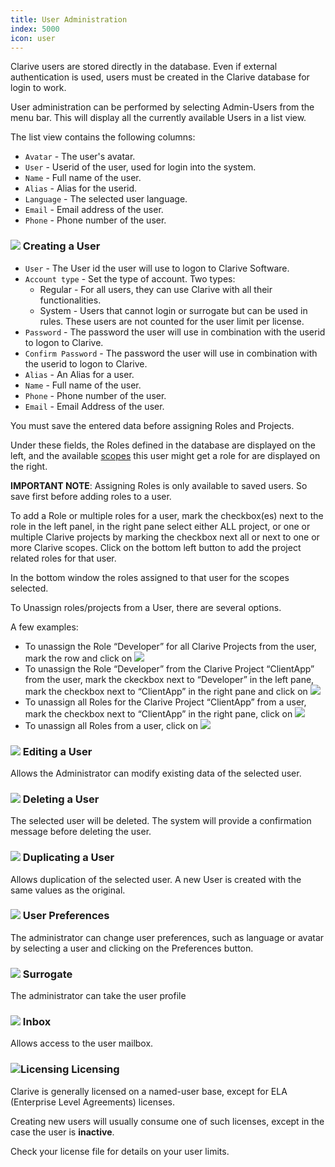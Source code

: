 ```yaml
---
title: User Administration
index: 5000
icon: user
---
```


Clarive users are stored directly in the database. Even if
external authentication is used, users must be created in the
Clarive database for login to work.

User administration can be performed by selecting Admin-Users from the menu bar.
This will display all the currently available Users in a list view.

The list view contains the following columns:

- `Avatar` - The user's avatar.
- `User` - Userid of the user, used for login into the system.
- `Name` - Full name of the user.
- `Alias` - Alias for the userid.
- `Language` - The selected user language.
- `Email` - Email address of the user.
- `Phone` - Phone number of the user.

### <img src="/static/images/icons/add.svg" /> Creating a User

- `User` - The User id the user will use to logon to Clarive Software.
- `Account type` - Set the type of account. Two types:
   * Regular - For all users, they can use Clarive with all their functionalities.
   * System - Users that cannot login or surrogate but can be used in rules. These users are not counted for the user limit per license.
- `Password` - The password the user will use in combination with the userid to logon to Clarive.
- `Confirm Password` - The password the user will use in combination with the userid to logon to Clarive.
- `Alias` - An Alias for a user.
- `Name` - Full name of the user.
- `Phone` - Phone number of the user.
- `Email` - Email Address of the user.

You must save the entered data before assigning Roles and Projects.

Under these fields, the Roles defined in the database are displayed on the left, and the available
[scopes](concepts/scope) this user might get a role for are displayed on the right.

**IMPORTANT NOTE**: Assigning Roles is only available to saved users.
So save first before adding roles to a user.

To add a Role or multiple roles for a user, mark the checkbox(es)
next to the role in the left panel, in the right pane select either ALL project, or
one or multiple Clarive projects by marking the checkbox next all or next to one or more Clarive scopes.
Click on the bottom left button  to add the project related roles for that user.

In the bottom window the roles assigned to that user for the scopes selected.

To Unassign roles/projects from a User, there are several options.

A few examples:

- To unassign the Role “Developer” for all Clarive Projects from the user, mark the row and click on <img src="/static/images/icons/delete-grid-row.svg" />
- To unassign the Role “Developer” from the Clarive Project “ClientApp”  from  the user, mark the ckeckbox next to “Developer” in the left pane, mark the checkbox next to “ClientApp” in the right pane and click on  <img src="/static/images/icons/key-delete.svg" />
- To unassign all Roles for the Clarive Project “ClientApp” from  a user, mark the checkbox next to “ClientApp” in the right pane, click on <img src="/static/images/icons/key-delete.svg" />
- To unassign all Roles from  a user, click on <img src="/static/images/icons/delete-grid-all-rows.svg" />

### <img src="/static/images/icons/edit.svg" /> Editing a User

Allows the Administrator can modify existing data of the selected user.


### <img src="/static/images/icons/delete.svg" /> Deleting a User

The selected user will be deleted. The system will provide a confirmation message before deleting the user.

### <img src="/static/images/icons/copy.svg" /> Duplicating a User

Allows duplication of the selected user. A new User is created with the same values as the original.

### <img src="/static/images/icons/prefs.svg" /> User Preferences

The administrator can change user preferences, such as language or avatar by selecting a user and clicking on the Preferences button.

### <img src="/static/images/icons/surrogate.svg" /> Surrogate

The administrator can take the user profile

### <img src="/static/images/icons/envelope.svg" /> Inbox

Allows access to the user mailbox.

### <img src = "/static/images/icons/about.svg" alt='Licensing' /> Licensing

Clarive is generally licensed on a named-user base, except for ELA (Enterprise Level Agreements) licenses.

Creating new users will usually consume one of such licenses, except in the case the user is **inactive**.

Check your license file for details on your user limits.

